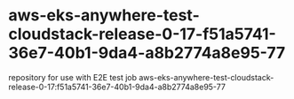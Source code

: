 # aws-eks-anywhere-test-cloudstack-release-0-17-f51a5741-36e7-40b1-9da4-a8b2774a8e95-77
repository for use with E2E test job aws-eks-anywhere-test-cloudstack-release-0-17:f51a5741-36e7-40b1-9da4-a8b2774a8e95-77
